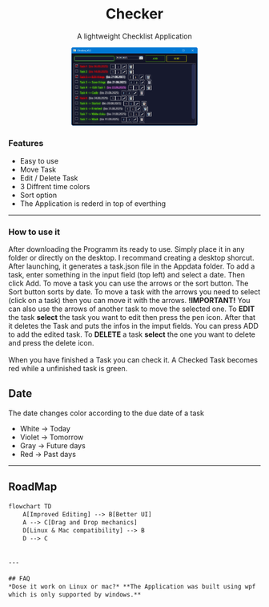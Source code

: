 <h1 align="center">Checker</h1>
<p align="center">A lightweight Checklist Application</p>
<p align="center"><img src="https://github.com/RichyLAW/Checker/blob/main/Checker_image_v1.png" width="50%"></p>

### Features
- Easy to use
- Move Task
- Edit / Delete Task
- 3 Diffrent time colors
- Sort option
- The Application is rederd in top of everthing

---

### How to use it
After downloading the Programm its ready to use. Simply place it in any folder or directly on the desktop. I recommand creating a desktop shorcut.
After launching, it generates a task.json file in the Appdata folder. To add a task, enter something in the input field (top left) and select a date. Then click Add.
To move a task you can use the arrows or the sort button. The Sort button sorts by date. To move a task with the arrows you need to select (click on a task) then you can move it with the arrows. **!IMPORTANT!** You can also use the arrows of another task to move the selected one. To **EDIT** the task **select** the task you want to edit then press the pen icon. After that it deletes the Task and puts the infos in the imput fields. You can press ADD to add the edited task. To **DELETE** a task **select** the one you want to delete and press the delete icon. 
<br>
<br>
When you have finished a Task you can check it. A Checked Task becomes red while a unfinished task is green. <br>

## Date
The date changes color according to the due date of a task
- White -> Today
- Violet -> Tomorrow
- Gray -> Future days
- Red -> Past days

---

## RoadMap

```mermaid
flowchart TD
    A[Improved Editing] --> B[Better UI]
    A --> C[Drag and Drop mechanics]
    D[Linux & Mac compatibility] --> B
    D --> C


---

## FAQ
*Dose it work on Linux or mac?* **The Application was built using wpf which is only supported by windows.**
